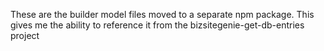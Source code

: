 These are the builder model files moved to a separate npm package. This gives me the ability to reference it from the bizsitegenie-get-db-entries project